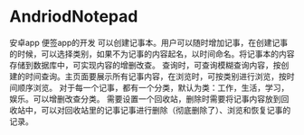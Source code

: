# AndriodNotepad
安卓app
便签app的开发
可以创建记事本。用户可以随时增加记事，在创建记事的时候，可以选择类别，如果不为记事的内容起名，以时间命名。将记事本的内容存储到数据库中，可实现内容的增删改查。
查询时，可查询模糊查询内容，按创建的时间查询。主页面要展示所有记事内容，在浏览时，可按类别进行浏览，按时间顺序浏览。
对于每一个记事，都有一个分类，默认为类：工作，生活，学习，娱乐。可以增删改查分类。
需要设置一个回收站，删除时需要将记事内容放到回收站中，可以对回收站里的记事记事进行删除（彻底删除了）、浏览和恢复记事的记录。

